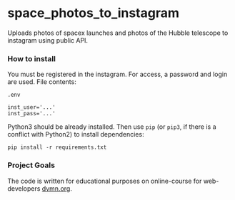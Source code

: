 # space_photos_to_instagram
Uploads photos of spacex launches and photos of the Hubble telescope to instagram using public API. 

### How to install

You must be registered in the instagram. For access, a password and login are used.
File contents:
```
.env
```
```
inst_user='...'
inst_pass='...'
```

Python3 should be already installed. 
Then use `pip` (or `pip3`, if there is a conflict with Python2) to install dependencies:
```
pip install -r requirements.txt
```

### Project Goals

The code is written for educational purposes on online-course for web-developers [dvmn.org](https://dvmn.org/).
